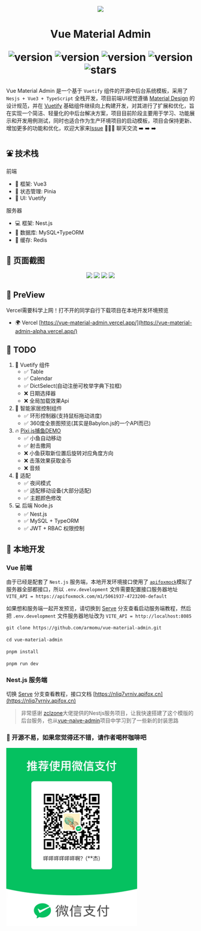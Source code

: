 <p align="center">
  <img width="200" src="https://gitee.com/chenhuajie/vue-material-admin/raw/master/src/assets/admin-logo.png">
</p>

<h1 align="center">
    Vue Material Admin
<div align="center">

![version](https://img.shields.io/badge/Vue-3.x-blue.svg)
![version](https://img.shields.io/badge/Vuetify-3.5.x-red.svg)
![version](https://img.shields.io/badge/Vite-5.x-green.svg)
![version](https://img.shields.io/badge/Nestjs-10.x-blue.svg)
![stars](https://img.shields.io/github/stars/armomu/vue-material-admin.svg?style=social&label=Stars)

</div>

</h1>


Vue Material Admin 是一个基于 `Vuetify` 组件的开源中后台系统模板，采用了` Nesjs + Vue3 + TypeScript` 全栈开发，项目前端UI视觉遵循 [Material Design](https://m3.material.io/) 的设计规范，并在 [Vuetify](https://vuetifyjs.com/zh-Hans/) 基础组件继续向上构建开发，对其进行了扩展和优化，旨在实现一个简洁、轻量化的中后台解决方案，项目目前阶段主要用于学习、功能展示和开发用例测试，同时也适合作为生产环境项目的启动模板，项目会保持更新、增加更多的功能和优化，欢迎大家来[Issue](https://github.com/armomu/vue-material-admin/issues)  💭💭💭 聊天交流 ➡️ ➡️ ➡️ 


## ⛲ 技术栈

前端
- 🧺 框架: Vue3                                     
- 🌲 状态管理: Pinia
- 🌈 UI: Vuetify

服务器
- 💻 框架: Nest.js
- 🫙 数据库: MySQL+TypeORM
- 🍪 缓存: Redis

## 🌻 页面截图

<p align="center">
  <img width="49%" src="https://github.com/armomu/vue-material-admin/raw/master/src/assets/tesla.png">
  <img width="49%" src="https://github.com/armomu/vue-material-admin/raw/master/src/assets/smart_house.png">
  <img width="49%" src="https://github.com/armomu/vue-material-admin/raw/master/src/assets/edit_layer.png">
  <img width="49%" src="https://github.com/armomu/vue-material-admin/raw/master/src/assets/babylonjs.png">
</p>

## 🍭 PreView

Vercel需要科学上网！打不开的同学自行下载项目在本地开发环境预览

- 🌍 Vercel [https://vue-material-admin.vercel.app/](https://vue-material-admin-alpha.vercel.app/)


## 👊 TODO

1. 🍳 Vuetify 组件
    - ✅ Table
    - ✅ Calendar
    - ✅ DictSelect(自动注册可枚举字典下拉框)
    - ❌ 日期选择器
    - ❌ 全局加载效果Api
2. 🏡 智能家居控制组件
    - ✅ 环形控制器(支持鼠标拖动进度)
    - ✅ 360度全景图预览(其实是Babylon.js的一个API而已)
3. 🔥 [Pixi.js捕鱼DEMO](https://chenhuajie.gitee.io/vue-material-admin/#/graphics/pixijs) 
    - ✅ 小鱼自动移动
    - ✅ 射击撒网
    - ❌ 小鱼获取新位置后旋转对应角度方向
    - ❌ 击落效果获取金币
    - ❌ 音频
4. 🐝 适配
    - ✅ 夜间模式
    - ✅ 适配移动设备(大部分适配)
    - ✅ 主题颜色修改
5. 💻 后端 Node.js
    - ✅ Nest.js
    - ✅ MySQL + TypeORM
    - ✅ JWT + RBAC 权限控制

## 📑 本地开发

### Vue 前端

由于已经是配套了 `Nest.js` 服务端，本地开发环境接口使用了 [`apifoxmock`](https://nliq7vrniv.apifox.cn)模拟了服务器全部都接口，所以 `.env.development` 文件需要配置接口服务器地址 `VITE_API = https://apifoxmock.com/m1/5061937-4723200-default` 

如果想和服务端一起开发预览，请切换到 [Serve](https://github.com/armomu/vue-material-admin/tree/serve) 分支查看启动服务端教程，然后把 `.env.development` 文件服务器地址改为 `VITE_API = http://localhost:8085` 

```
git clone https://github.com/armomu/vue-material-admin.git

cd vue-material-admin

pnpm install

pnpm run dev

```

### Nest.js 服务端

切换 [Serve](https://github.com/armomu/vue-material-admin/tree/serve) 分支查看教程，接口文档 [https://nliq7vrniv.apifox.cn](https://nliq7vrniv.apifox.cn)

> 非常感谢 [zclzone](https://github.com/zclzone)大佬提供的Nestjs服务项目，让我快速搭建了这个模版的后台服务，也从[vue-naive-admin](https://github.com/zclzone/vue-naive-admin)项目中学习到了一些新的封装思路


### 🎏 开源不易，如果您觉得还不错，请作者喝杯咖啡吧
<img width="350" src="https://github.com/armomu/vue-material-admin/raw/master/public/skm.jpg" alt="微信支付">